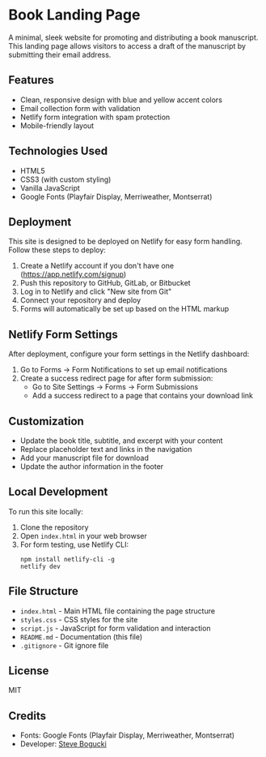 # Book Landing Page

A minimal, sleek website for promoting and distributing a book manuscript. This landing page allows visitors to access a draft of the manuscript by submitting their email address.

## Features

- Clean, responsive design with blue and yellow accent colors
- Email collection form with validation
- Netlify form integration with spam protection
- Mobile-friendly layout

## Technologies Used

- HTML5
- CSS3 (with custom styling)
- Vanilla JavaScript
- Google Fonts (Playfair Display, Merriweather, Montserrat)

## Deployment

This site is designed to be deployed on Netlify for easy form handling. Follow these steps to deploy:

1. Create a Netlify account if you don't have one (https://app.netlify.com/signup)
2. Push this repository to GitHub, GitLab, or Bitbucket
3. Log in to Netlify and click "New site from Git"
4. Connect your repository and deploy
5. Forms will automatically be set up based on the HTML markup

## Netlify Form Settings

After deployment, configure your form settings in the Netlify dashboard:

1. Go to Forms → Form Notifications to set up email notifications
2. Create a success redirect page for after form submission:
   - Go to Site Settings → Forms → Form Submissions
   - Add a success redirect to a page that contains your download link

## Customization

- Update the book title, subtitle, and excerpt with your content
- Replace placeholder text and links in the navigation
- Add your manuscript file for download
- Update the author information in the footer

## Local Development

To run this site locally:

1. Clone the repository
2. Open `index.html` in your web browser
3. For form testing, use Netlify CLI:
   ```
   npm install netlify-cli -g
   netlify dev
   ```

## File Structure

- `index.html` - Main HTML file containing the page structure
- `styles.css` - CSS styles for the site
- `script.js` - JavaScript for form validation and interaction
- `README.md` - Documentation (this file)
- `.gitignore` - Git ignore file

## License

MIT

## Credits

- Fonts: Google Fonts (Playfair Display, Merriweather, Montserrat)
- Developer: [Steve Bogucki](https://www.linkedin.com/in/sbogucki12/)
